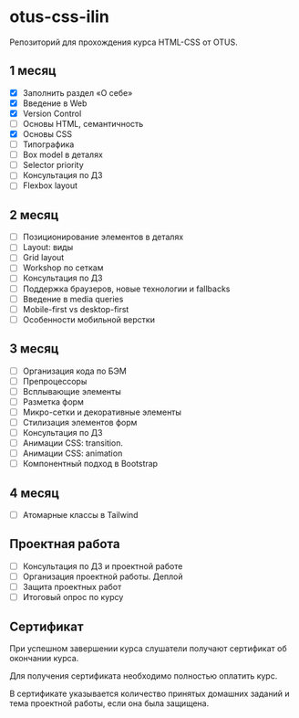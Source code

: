 # otus-css-ilin
Репозиторий для прохождения курса HTML-CSS от OTUS.

## 1 месяц

- [x] Заполнить раздел «О себе»
- [x] Введение в Web
- [x] Version Control
- [ ] Основы HTML, семантичность
- [x] Основы CSS
- [ ] Типографика
- [ ] Box model в деталях
- [ ] Selector priority
- [ ] Консультация по ДЗ
- [ ] Flexbox layout

## 2 месяц

- [ ] Позиционирование элементов в деталях
- [ ] Layout: виды
- [ ] Grid layout
- [ ] Workshop по сеткам
- [ ] Консультация по ДЗ
- [ ] Поддержка браузеров, новые технологии и fallbacks
- [ ] Введение в media queries
- [ ] Mobile-first vs desktop-first
- [ ] Особенности мобильной верстки

## 3 месяц

- [ ] Организация кода по БЭМ
- [ ] Препроцессоры
- [ ] Всплывающие элементы
- [ ] Разметка форм
- [ ] Микро-сетки и декоративные элементы
- [ ] Стилизация элементов форм
- [ ] Консультация по ДЗ
- [ ] Анимации CSS: transition.
- [ ] Анимации CSS: animation
- [ ] Компонентный подход в Bootstrap

## 4 месяц

- [ ] Атомарные классы в Tailwind

## Проектная работа

- [ ] Консультация по ДЗ и проектной работе
- [ ] Организация проектной работы. Деплой
- [ ] Защита проектных работ
- [ ] Итоговый опрос по курсу

## Сертификат

При успешном завершении курса слушатели получают сертификат об окончании курса.

Для получения сертификата необходимо полностью оплатить курс.

В сертификате указывается количество принятых домашних заданий и тема проектной работы, если она была защищена.